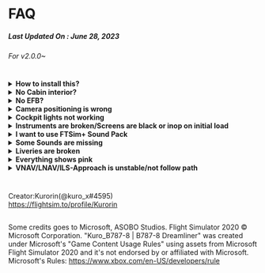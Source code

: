 # FAQ
##### Last Updated On : June 28, 2023
###### For v2.0.0~


#
<details><summary><strong>How to install this?</strong></summary>

double click and run Kuro_B787-8_Installer.bat and follow the instructions.  

Required Contents :  
MSFS Premium Delux Version (B787-10)  
~~HeavyDivision's B78XH(any version)~~ ; is no longer required since v2.0.0. And if you had used Stable/DEV version, it should be removed.

</details>

<details><summary><strong>No Cabin interior?</strong></summary></big>
  
No.

</details>

<details><summary><strong>No EFB?</strong></summary>

Not yet.
At the earliest, after WT implemented it on the B787-10.

</details>

<details><summary><strong>Camera positioning is wrong</strong></summary>

Remove all camera mods from your Community folder.

</details>

<details><summary><strong>Cockpit lights not working</strong></summary>

Remove all light mods from your Community folder.

</details>

<details><summary><strong>Instruments are broken/Screens are black or inop on initial load</strong></summary>

- (First of all, have you installed MSFS's B787-10?)
- Delete HeavyDivision’s B78XH mod
- Convert liveries from the installer.  
(Btw, Third party liveries are not supported by me.)
- Update B787-10 from Content Manager

</details>

<details><summary><strong>I want to use FTSim+ Sound Pack</strong></summary>

Patch it from the Installer.
</details>

<details><summary><strong>Some Sounds are missing</strong></summary>

- All Soundpacks released before AAU2 Update(1.33.8.0,  Date: June 23th, 2023) are no longer compatible.
(So if you’re FTSim’ user, you need to update Soundpacks newer than v1.49)
- Disable Custom SoundPack in the Installer and reinstall B787-8

</details>

<details><summary><strong>Liveries are broken</strong></summary>

- Convert liveries from the installer.  
(Btw, Third party liveries are not supported by me.)

</details>

<details><summary><strong>Everything shows pink</strong></summary>

- Update B787-10 from Content Manager / Stop using pirated contents.

</details>

<details><summary><strong>VNAV/LNAV/ILS-Approach is unstable/not follow path</strong></summary>

Adjust Joystick dead-zone setting [20%-50%]  

![image](https://cdn.discordapp.com/attachments/770835189419999262/802254518376464424/Deadzone_Controls.png)

</details>

#
Creator:Kurorin(@kuro_x#4595)  
https://flightsim.to/profile/Kurorin
##
Some credits goes to Microsoft, ASOBO Studios.
Flight Simulator 2020 © Microsoft Corporation.
"Kuro_B787-8 | B787-8 Dreamliner" was created under Microsoft's "Game Content Usage Rules" using assets from Microsoft Flight Simulator 2020 and it's not endorsed by or affiliated with Microsoft.
Microsoft's Rules: https://www.xbox.com/en-US/developers/rule
